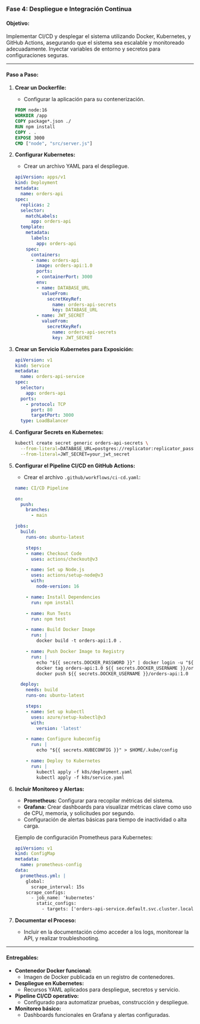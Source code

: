 ### Fase 4: Despliegue e Integración Continua

#### **Objetivo:**
Implementar CI/CD y desplegar el sistema utilizando Docker, Kubernetes, y GitHub Actions, asegurando que el sistema sea escalable y monitoreado adecuadamente. Inyectar variables de entorno y secretos para configuraciones seguras.

---

#### **Paso a Paso:**

1. **Crear un Dockerfile:**
   - Configurar la aplicación para su contenerización.
   ```dockerfile
   FROM node:16
   WORKDIR /app
   COPY package*.json ./
   RUN npm install
   COPY . .
   EXPOSE 3000
   CMD ["node", "src/server.js"]
   ```

2. **Configurar Kubernetes:**
   - Crear un archivo YAML para el despliegue.
   ```yaml
   apiVersion: apps/v1
   kind: Deployment
   metadata:
     name: orders-api
   spec:
     replicas: 2
     selector:
       matchLabels:
         app: orders-api
     template:
       metadata:
         labels:
           app: orders-api
       spec:
         containers:
         - name: orders-api
           image: orders-api:1.0
           ports:
           - containerPort: 3000
           env:
           - name: DATABASE_URL
             valueFrom:
               secretKeyRef:
                 name: orders-api-secrets
                 key: DATABASE_URL
           - name: JWT_SECRET
             valueFrom:
               secretKeyRef:
                 name: orders-api-secrets
                 key: JWT_SECRET
   ```

3. **Crear un Servicio Kubernetes para Exposición:**
   ```yaml
   apiVersion: v1
   kind: Service
   metadata:
     name: orders-api-service
   spec:
     selector:
       app: orders-api
     ports:
       - protocol: TCP
         port: 80
         targetPort: 3000
     type: LoadBalancer
   ```

4. **Configurar Secrets en Kubernetes:**
   ```bash
   kubectl create secret generic orders-api-secrets \
     --from-literal=DATABASE_URL=postgres://replicator:replicator_password@postgres:5432/clean_architecture_db \
     --from-literal=JWT_SECRET=your_jwt_secret
   ```

5. **Configurar el Pipeline CI/CD en GitHub Actions:**
   - Crear el archivo `.github/workflows/ci-cd.yaml`:
   ```yaml
   name: CI/CD Pipeline

   on:
     push:
       branches:
         - main

   jobs:
     build:
       runs-on: ubuntu-latest

       steps:
       - name: Checkout Code
         uses: actions/checkout@v3

       - name: Set up Node.js
         uses: actions/setup-node@v3
         with:
           node-version: 16

       - name: Install Dependencies
         run: npm install

       - name: Run Tests
         run: npm test

       - name: Build Docker Image
         run: |
           docker build -t orders-api:1.0 .

       - name: Push Docker Image to Registry
         run: |
           echo "${{ secrets.DOCKER_PASSWORD }}" | docker login -u "${{ secrets.DOCKER_USERNAME }}" --password-stdin
           docker tag orders-api:1.0 ${{ secrets.DOCKER_USERNAME }}/orders-api:1.0
           docker push ${{ secrets.DOCKER_USERNAME }}/orders-api:1.0

     deploy:
       needs: build
       runs-on: ubuntu-latest

       steps:
       - name: Set up kubectl
         uses: azure/setup-kubectl@v3
         with:
           version: 'latest'

       - name: Configure kubeconfig
         run: |
           echo "${{ secrets.KUBECONFIG }}" > $HOME/.kube/config

       - name: Deploy to Kubernetes
         run: |
           kubectl apply -f k8s/deployment.yaml
           kubectl apply -f k8s/service.yaml
   ```

6. **Incluir Monitoreo y Alertas:**
   - **Prometheus:** Configurar para recopilar métricas del sistema.
   - **Grafana:** Crear dashboards para visualizar métricas clave como uso de CPU, memoria, y solicitudes por segundo.
   - Configuración de alertas básicas para tiempo de inactividad o alta carga.

   Ejemplo de configuración Prometheus para Kubernetes:
   ```yaml
   apiVersion: v1
   kind: ConfigMap
   metadata:
     name: prometheus-config
   data:
     prometheus.yml: |
       global:
         scrape_interval: 15s
       scrape_configs:
         - job_name: 'kubernetes'
           static_configs:
             - targets: ['orders-api-service.default.svc.cluster.local:3000']
   ```

7. **Documentar el Proceso:**
   - Incluir en la documentación cómo acceder a los logs, monitorear la API, y realizar troubleshooting.

---

#### **Entregables:**
- **Contenedor Docker funcional:**
   - Imagen de Docker publicada en un registro de contenedores.
- **Despliegue en Kubernetes:**
   - Recursos YAML aplicados para despliegue, secretos y servicio.
- **Pipeline CI/CD operativo:**
   - Configurado para automatizar pruebas, construcción y despliegue.
- **Monitoreo básico:**
   - Dashboards funcionales en Grafana y alertas configuradas.

